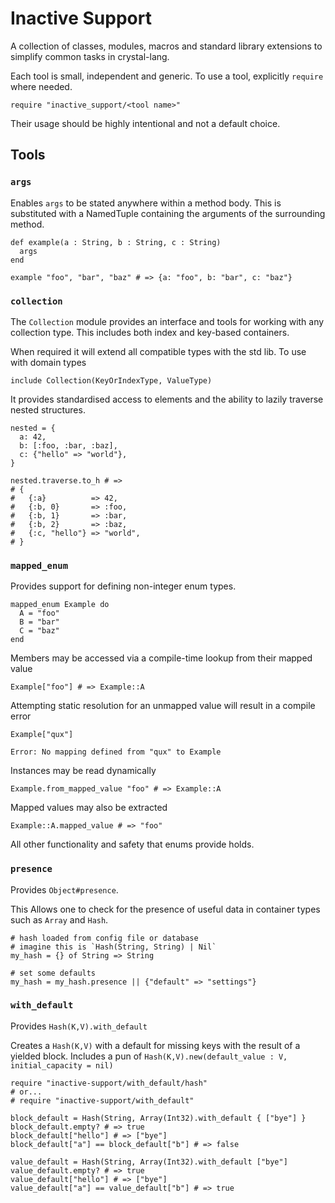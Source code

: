 # Inactive Support

A collection of classes, modules, macros and standard library extensions to simplify common tasks in crystal-lang.

Each tool is small, independent and generic.
To use a tool, explicitly `require` where needed.

```crystal
require "inactive_support/<tool name>"
```

Their usage should be highly intentional and not a default choice.


## Tools

### `args`

Enables `args` to be stated anywhere within a method body.
This is substituted with a NamedTuple containing the arguments of the surrounding method.

```crystal
def example(a : String, b : String, c : String)
  args
end

example "foo", "bar", "baz" # => {a: "foo", b: "bar", c: "baz"}
```


### `collection`

The `Collection` module provides an interface and tools for working with any collection type.
This includes both index and key-based containers.

When required it will extend all compatible types with the std lib.
To use with domain types
```
include Collection(KeyOrIndexType, ValueType)
```

It provides standardised access to elements and the ability to lazily traverse nested structures.

```crystal
nested = {
  a: 42,
  b: [:foo, :bar, :baz],
  c: {"hello" => "world"},
}

nested.traverse.to_h # =>
# {
#   {:a}          => 42,
#   {:b, 0}       => :foo,
#   {:b, 1}       => :bar,
#   {:b, 2}       => :baz,
#   {:c, "hello"} => "world",
# }
```


### `mapped_enum`

Provides support for defining non-integer enum types.
```crystal
mapped_enum Example do
  A = "foo"
  B = "bar"
  C = "baz"
end
```

Members may be accessed via a compile-time lookup from their mapped value
```crystal
Example["foo"] # => Example::A
```

Attempting static resolution for an unmapped value will result in a compile error
```crystal
Example["qux"]

Error: No mapping defined from "qux" to Example
```

Instances may be read dynamically
```crystal
Example.from_mapped_value "foo" # => Example::A
```

Mapped values may also be extracted
```crystal
Example::A.mapped_value # => "foo"
```

All other functionality and safety that enums provide holds.


### `presence`

Provides `Object#presence`.

This Allows one to check for the presence of useful data in container types such as `Array` and `Hash`.

```crystal
# hash loaded from config file or database
# imagine this is `Hash(String, String) | Nil`
my_hash = {} of String => String

# set some defaults
my_hash = my_hash.presence || {"default" => "settings"}
```

### `with_default`

Provides `Hash(K,V).with_default`

Creates a `Hash(K,V)` with a default for missing keys with the result of a yielded block.
Includes a pun of `Hash(K,V).new(default_value : V, initial_capacity = nil)`

```crystal
require "inactive-support/with_default/hash"
# or...
# require "inactive-support/with_default"

block_default = Hash(String, Array(Int32).with_default { ["bye"] }
block_default.empty? # => true
block_default["hello"] # => ["bye"]
block_default["a"] == block_default["b"] # => false

value_default = Hash(String, Array(Int32).with_default ["bye"]
value_default.empty? # => true
value_default["hello"] # => ["bye"]
value_default["a"] == value_default["b"] # => true
```
